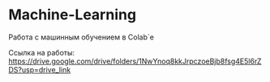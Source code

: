 # Machine-Learning
Работа с машинным обучением в Colab`е

Ссылка на работы: https://drive.google.com/drive/folders/1NwYnoq8kkJrpczoeBjb8fsg4E5l6rZDS?usp=drive_link
